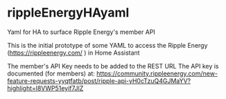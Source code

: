 # rippleEnergyHAyaml
Yaml for HA to surface Ripple Energy's member API

This is the initial prototype of some YAML to access the Ripple Energy (https://rippleenergy.com/ ) in Home Assistant

The member's API Key needs to be added to the REST URL
The API key is documented (for members) at:
https://community.rippleenergy.com/new-feature-requests-yyqtfatb/post/ripple-api-yH0cTzuQ4GJMaYV?highlight=l8VWP51eyif7JlZ
